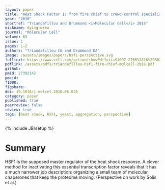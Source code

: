 ```yaml
---
layout: paper
title: "Heat Shock Factor 1: from fire chief to crowd-control specialist"
year: "2016"
shortref: "Triandafillou and Drummond <i>Molecular Cell</i> 2016"
nickname: dying-mrna
journal: "Molecular Cell"
volume: 63
issue: 1
pages: 1—2
authors: "Triandafillou CG and Drummond DA"
image: /assets/images/papers/hsf1-perspective.svg
fulltext: https://www.cell.com/action/showPdf?pii=S1097-2765%2816%2930284-2
pdflink: /assets/pdfs/triandafillou-hsf1-fire-chief-molcell-2016.pdf
github: 
pmid: 27392142
pmcid: 
f1000: 
figshare: 
doi: 10.1016/j.molcel.2016.06.026
category: paper
published: true
peerreview: false
review: true
tags: [heat shock, HSF1, yeast, aggregation, perspective]
---
```

{% include JB/setup %}

# Summary 

HSF1 is the supposed master regulator of the heat shock response. A clever method for inactivating this essential transcription factor reveals that it has a much narrower job description: organizing a small team of molecular chaperones that keep the proteome moving. (Perspective on work by Solís et al.)